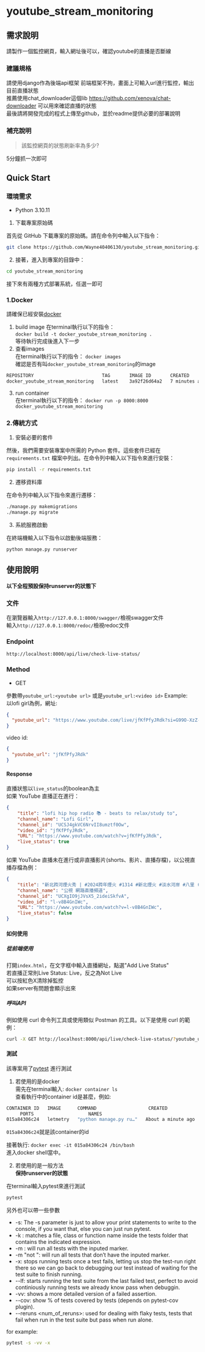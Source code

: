 # youtube_stream_monitoring
## 需求說明
請製作一個監控網頁，輸入網址後可以，確認youtube的直播是否斷線  
### 建議規格
請使用django作為後端api框架 前端框架不拘，畫面上可輸入url進行監控，輸出目前直播狀態  
推薦使用chat_downloader這個lib https://github.com/xenova/chat-downloader 可以用來確認直播的狀態  
最後請將開發完成的程式上傳至github，並於readme提供必要的部署說明

### 補充說明
>該監控網頁的狀態刷新率為多少?

5分鐘抓一次即可

## Quick Start  
### 環境需求
- Python 3.10.11  
1. 下載專案原始碼

首先從 GitHub 下載專案的原始碼。請在命令列中輸入以下指令：

```bash
git clone https://github.com/Wayne40406130/youtube_stream_monitoring.git
```

2. 接著，進入到專案的目錄中：

```bash
cd youtube_stream_monitoring
```
接下來有兩種方式部署系統，任選一即可  
### 1.Docker  
請確保已經安裝[docker](https://www.docker.com/products/docker-desktop/)  
1. build image
在terminal執行以下的指令：  
`docker build -t docker_youtube_stream_monitoring .`  
等待執行完成後進入下一步  
2. 查看images  
在terminal執行以下的指令： 
`docker images`  
確認是否有叫`docker_youtube_stream_monitoring`的image  
```bash
REPOSITORY                         TAG       IMAGE ID       CREATED         SIZE  
docker_youtube_stream_monitoring   latest    3a92f26d64a2   7 minutes ago   298MB 
```
3. run container  
在terminal執行以下的指令： 
`docker run -p 8000:8000 docker_youtube_stream_monitoring`
### 2.傳統方式
1. 安裝必要的套件

然後，我們需要安裝專案中所需的 Python 套件。這些套件已經在 `requirements.txt` 檔案中列出。在命令列中輸入以下指令來進行安裝：

```bash
pip install -r requirements.txt
```

2. 遷移資料庫

在命令列中輸入以下指令來進行遷移：

```bash
./manage.py makemigrations
./manage.py migrate
```

3. 系統服務啟動

在終端機輸入以下指令以啟動後端服務：
```bash
python manage.py runserver
```

## 使用說明  
**以下全程預設保持runserver的狀態下**
### 文件  
在瀏覽器輸入`http://127.0.0.1:8000/swagger/`檢視swagger文件  
輸入`http://127.0.0.1:8000/redoc/`檢視redoc文件

### Endpoint  
```
http://localhost:8000/api/live/check-live-status/
```
### Method
- GET  

參數帶`youtube_url:<youtube url>` 或是`youtube_url:<video id>`
Example:  
以lofi girl為例，網址:
```json
{
  "youtube_url": "https://www.youtube.com/live/jfKfPfyJRdk?si=G99O-XzZ-tN1M8Kb"
}
```

video id:
```json
{
  "youtube_url": "jfKfPfyJRdk"
}
```

#### Response  
直播狀態以`live_status`的boolean為主  
如果 YouTube 直播正在進行：  
```json
{
    "title": "lofi hip hop radio 📚 - beats to relax/study to",
    "channel_name": "Lofi Girl",
    "channel_id": "UCSJ4gkVC6NrvII8umztf0Ow",
    "video_id": "jfKfPfyJRdk",
    "URL": "https://www.youtube.com/watch?v=jfKfPfyJRdk",
    "live_status": true
}
```  

如果 YouTube 直播未在進行或非直播影片(shorts、影片、直播存檔)，以公視直播存檔為例：  
```json
{
    "title": "新北跨河煙火秀 | #2024跨年煙火 #1314 #新北煙火 #淡水河岸 #八里 (感謝提供:新北市政府)",
    "channel_name": "公視 網路直播頻道",
    "channel_id": "UCXgIO9jJVsX5_2ideiSkfvA",
    "video_id": "l-v8B4GnIWc",
    "URL": "https://www.youtube.com/watch?v=l-v8B4GnIWc",
    "live_status": false
}
```  

#### 如何使用  
##### 從前端使用
打開`index.html`，在文字框中輸入直播網址，點選"Add Live Status"  
若直播正常則Live Status: Live，反之為Not Live  
可以按紅色X清除掉監控  
如果server有問題會顯示出來  
##### 呼叫API
例如使用 curl 命令列工具或使用類似 Postman 的工具。以下是使用 curl 的範例：

```bash
curl -X GET http://localhost:8000/api/live/check-live-status/?youtube_url=https://www.youtube.com/live/jfKfPfyJRdk?si=G99O-XzZ-tN1M8Kb
```

#### 測試
該專案用了[pytest](https://pytest-django.readthedocs.io/en/latest/tutorial.html) 進行測試  
1. 若使用的是docker  
需先在terminal輸入:
`docker container ls`  
查看執行中的container id是甚麼，例如:
```bash
CONTAINER ID   IMAGE      COMMAND                   CREATED              STATUS
     PORTS                    NAMES
015a84306c24   letmetry   "python manage.py ru…"   About a minute ago   Up About a minute   0.0.0.0:8000->8000/tcp   dazzling_goodall
```
`015a84306c24`就是該container的id  

接著執行:
`docker exec -it 015a84306c24 /bin/bash`  
進入docker shell當中。  

2. 若使用的是一般方法  
**保持runserver的狀態**  


在terminal輸入pytest來進行測試  
```bash
pytest
```
另外也可以帶一些參數
- -s: The -s parameter is just to allow your print statements to write to the console, if you want that, else you can just run pytest.
- -k <expression>: matches a file, class or function name inside the tests folder that contains the indicated expression.
- -m <marker>: will run all tests with the inputed marker.
- -m "not <marker>": will run all tests that don’t have the inputed marker.
- -x: stops running tests once a test fails, letting us stop the test-run right there so we can go back to debugging our test instead of waiting for the test suite to finish running.
- --lf: starts running the test suite from the last failed test, perfect to avoid continiously running tests we already know pass when debuggin.
- -vv: shows a more detailed version of a failed assertion.
- --cov: show % of tests covered by tests (depends on pytest-cov plugin).
- --reruns <num_of_reruns>: used for dealing with flaky tests, tests that fail when run in the test suite but pass when run alone.  

for example:
```bash
pytest -s -vv -x
```